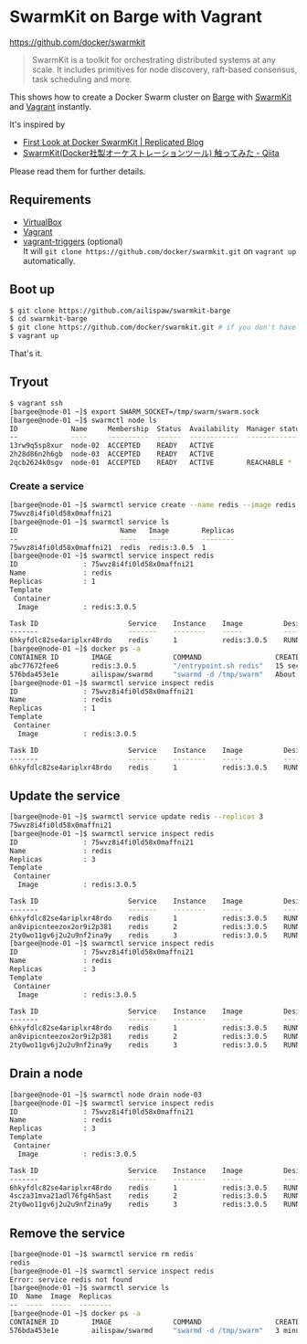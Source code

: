 # SwarmKit on Barge with Vagrant

https://github.com/docker/swarmkit
> SwarmKit is a toolkit for orchestrating distributed systems at any scale. It includes primitives for node discovery, raft-based consensus, task scheduling and more.

This shows how to create a Docker Swarm cluster on [Barge](https://atlas.hashicorp.com/ailispaw/boxes/barge) with [SwarmKit](https://github.com/docker/swarmkit) and [Vagrant](https://www.vagrantup.com/) instantly.

It's inspired by
- [First Look at Docker SwarmKit | Replicated Blog](https://blog.replicated.com/2016/06/08/first-look-at-swarmkit/)
- [SwarmKit(Docker社製オーケストレーションツール) 触ってみた - Qiita](http://qiita.com/yamamoto-febc/items/705294a54e6051c3489c)

Please read them for further details.

## Requirements

- [VirtualBox](https://www.virtualbox.org/)
- [Vagrant](https://www.vagrantup.com/)
- [vagrant-triggers](https://github.com/emyl/vagrant-triggers) (optional)  
  It will `git clone https://github.com/docker/swarmkit.git` on `vagrant up` automatically.

## Boot up

```bash
$ git clone https://github.com/ailispaw/swarmkit-barge
$ cd swarmkit-barge
$ git clone https://github.com/docker/swarmkit.git # if you don't have vagrant-triggers.
$ vagrant up
```

That's it.

## Tryout

```bash
$ vagrant ssh
[bargee@node-01 ~]$ export SWARM_SOCKET=/tmp/swarm/swarm.sock
[bargee@node-01 ~]$ swarmctl node ls
ID             Name     Membership  Status  Availability  Manager status
--             ----     ----------  ------  ------------  --------------
13rw9q5sp8xur  node-02  ACCEPTED    READY   ACTIVE
2h28d86n2h6gb  node-03  ACCEPTED    READY   ACTIVE
2qcb2624k0sgv  node-01  ACCEPTED    READY   ACTIVE        REACHABLE *
```

### Create a service

```bash
[bargee@node-01 ~]$ swarmctl service create --name redis --image redis:3.0.5
75wvz8i4fi0ld58x0maffni21
[bargee@node-01 ~]$ swarmctl service ls
ID                         Name   Image        Replicas
--                         ----   -----        --------
75wvz8i4fi0ld58x0maffni21  redis  redis:3.0.5  1
[bargee@node-01 ~]$ swarmctl service inspect redis
ID                : 75wvz8i4fi0ld58x0maffni21
Name              : redis
Replicas          : 1
Template
 Container
  Image           : redis:3.0.5

Task ID                      Service    Instance    Image          Desired State    Last State                  Node
-------                      -------    --------    -----          -------------    ----------                  ----
6hkyfdlc82se4ariplxr48rdo    redis      1           redis:3.0.5    RUNNING          PREPARING 20 seconds ago    node-01
[bargee@node-01 ~]$ docker ps -a
CONTAINER ID        IMAGE               COMMAND                  CREATED              STATUS              PORTS                    NAMES
abc77672fee6        redis:3.0.5         "/entrypoint.sh redis"   15 seconds ago       Up 15 seconds       6379/tcp                 redis.1.6hkyfdlc82se4ariplxr48rdo
576bda453e1e        ailispaw/swarmd     "swarmd -d /tmp/swarm"   About a minute ago   Up About a minute   0.0.0.0:4242->4242/tcp   swarmd
[bargee@node-01 ~]$ swarmctl service inspect redis
ID                : 75wvz8i4fi0ld58x0maffni21
Name              : redis
Replicas          : 1
Template
 Container
  Image           : redis:3.0.5

Task ID                      Service    Instance    Image          Desired State    Last State                Node
-------                      -------    --------    -----          -------------    ----------                ----
6hkyfdlc82se4ariplxr48rdo    redis      1           redis:3.0.5    RUNNING          RUNNING 56 seconds ago    node-01
```

## Update the service

```bash
[bargee@node-01 ~]$ swarmctl service update redis --replicas 3
75wvz8i4fi0ld58x0maffni21
[bargee@node-01 ~]$ swarmctl service inspect redis
ID                : 75wvz8i4fi0ld58x0maffni21
Name              : redis
Replicas          : 3
Template
 Container
  Image           : redis:3.0.5

Task ID                      Service    Instance    Image          Desired State    Last State                 Node
-------                      -------    --------    -----          -------------    ----------                 ----
6hkyfdlc82se4ariplxr48rdo    redis      1           redis:3.0.5    RUNNING          RUNNING 1 minute ago       node-01
an8vipicnteezox2or9i2p381    redis      2           redis:3.0.5    RUNNING          PREPARING 7 seconds ago    node-03
2ty0wo11gv6j2u2u9nf2ina9y    redis      3           redis:3.0.5    RUNNING          PREPARING 7 seconds ago    node-02
[bargee@node-01 ~]$ swarmctl service inspect redis
ID                : 75wvz8i4fi0ld58x0maffni21
Name              : redis
Replicas          : 3
Template
 Container
  Image           : redis:3.0.5

Task ID                      Service    Instance    Image          Desired State    Last State                Node
-------                      -------    --------    -----          -------------    ----------                ----
6hkyfdlc82se4ariplxr48rdo    redis      1           redis:3.0.5    RUNNING          RUNNING 1 minute ago      node-01
an8vipicnteezox2or9i2p381    redis      2           redis:3.0.5    RUNNING          RUNNING 31 seconds ago    node-03
2ty0wo11gv6j2u2u9nf2ina9y    redis      3           redis:3.0.5    RUNNING          RUNNING 31 seconds ago    node-02
```

## Drain a node

```bash
[bargee@node-01 ~]$ swarmctl node drain node-03
[bargee@node-01 ~]$ swarmctl service inspect redis
ID                : 75wvz8i4fi0ld58x0maffni21
Name              : redis
Replicas          : 3
Template
 Container
  Image           : redis:3.0.5

Task ID                      Service    Instance    Image          Desired State    Last State                Node
-------                      -------    --------    -----          -------------    ----------                ----
6hkyfdlc82se4ariplxr48rdo    redis      1           redis:3.0.5    RUNNING          RUNNING 2 minutes ago     node-01
4scza31mva21adl76fg4h5ast    redis      2           redis:3.0.5    RUNNING          RUNNING 4 seconds ago     node-02
2ty0wo11gv6j2u2u9nf2ina9y    redis      3           redis:3.0.5    RUNNING          RUNNING 51 seconds ago    node-02
```

## Remove the service

```bash
[bargee@node-01 ~]$ swarmctl service rm redis
redis
[bargee@node-01 ~]$ swarmctl service inspect redis
Error: service redis not found
[bargee@node-01 ~]$ swarmctl service ls
ID  Name  Image  Replicas
--  ----  -----  --------
[bargee@node-01 ~]$ docker ps -a
CONTAINER ID        IMAGE               COMMAND                  CREATED             STATUS              PORTS                    NAMES
576bda453e1e        ailispaw/swarmd     "swarmd -d /tmp/swarm"   3 minutes ago       Up 3 minutes        0.0.0.0:4242->4242/tcp   swarmd
```
